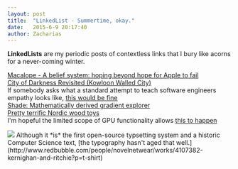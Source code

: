 ```yaml
---
layout: post
title:  "LinkedList - Summertime, okay."
date:   2015-6-9 20:17:40
author: Zacharias
---
```


<div class='alert alert-info'>
	<strong>LinkedLists</strong> are my periodic posts of contextless links that I bury like acorns for a never-coming winter.
</div>

[Macalope - A belief system: hoping beyond hope for Apple to fail](http://www.macworld.com/article/2859188/a-belief-system.html)  
[City of Darkness Revisited (Kowloon Walled City)](http://cityofdarkness.co.uk/order-book/)  
If somebody asks what a standard attempt to teach software engineers empathy looks like, [this would be fine](http://www.yegor256.com/2015/02/23/haircut.html?2015-08)  
[Shade: Mathematically derived gradient explorer](http://jxnblk.com/shade/?base=547C2D&hueShift=-81&saturate=-0.57&lighten=-0.33)  
[Pretty terrific Nordic wood toys](http://shop.playsam.com/shop/)  
I'm hopeful the limited scope of GPU functionality allows [this to happen](https://www.khronos.org/vulkan)  

<img src='http://ih1.redbubble.net/image.6630487.7382/fig,white,mens,ffffff.jpg' class='img img-responsive' />  
Although it *is* the first open-source typsetting system and a historic Computer Science text, [the typography hasn't aged that well.](http://www.redbubble.com/people/novelnetwear/works/4107382-kernighan-and-ritchie?p=t-shirt)